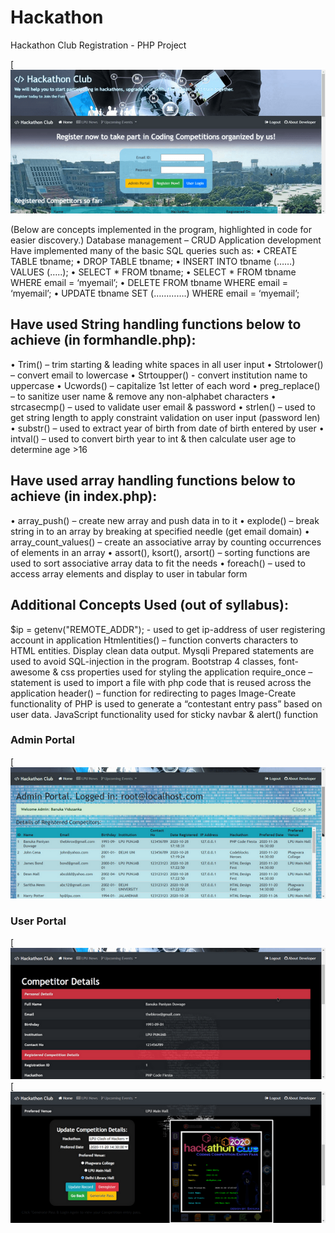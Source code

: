 # Hackathon
Hackathon Club Registration - PHP Project

[![N|Solid](./screenshots/sc1.png)

(Below are concepts implemented in the program, highlighted in code for easier discovery.)
Database management – CRUD Application development
Have implemented many of the basic SQL queries such as:
•	CREATE TABLE tbname;
•	DROP TABLE tbname;
•	INSERT INTO tbname (……) VALUES (…..);
•	SELECT * FROM tbname;
•	SELECT * FROM tbname WHERE email = ‘myemail’;
•	DELETE FROM tbname WHERE email = ‘myemail’;
•	UPDATE tbname SET (………….) WHERE email = ‘myemail’;

## Have used String handling functions below to achieve (in formhandle.php):
•	Trim() – trim starting & leading white spaces in all user input
•	Strtolower() – convert email to lowercase
•	Strtoupper() - convert institution name to uppercase
•	Ucwords() – capitalize 1st letter of each word
•	preg_replace() – to sanitize user name & remove any non-alphabet characters
•	strcasecmp() – used to validate user email & password
•	strlen() – used to get string length to apply constraint validation on user input (password len)
•	substr() – used to extract year of birth from date of birth entered by user
•	intval() – used to convert birth year to int & then calculate user age to determine age >16

## Have used array handling functions below to achieve (in index.php):
•	array_push() – create new array and push data in to it
•	explode() – break string in to an array by breaking at specified needle (get email domain)
•	array_count_values() – create an associative array by counting occurrences of elements in an array
•	assort(), ksort(), arsort() – sorting functions are used to sort associative array data to fit the needs
•	foreach() – used to access array elements and display to user in tabular form

## Additional Concepts Used (out of syllabus):
$ip = getenv("REMOTE_ADDR");  - used to get ip-address of user registering account in application
Htmlentities() – function converts characters to HTML entities. Display clean data output.
Mysqli Prepared statements are used to avoid SQL-injection in the program.
Bootstrap 4 classes, font-awesome & css properties used for styling the application
require_once – statement is used to import a file with php code that is reused across the application
header() – function for redirecting to pages
Image-Create functionality of PHP is used to generate a “contestant entry pass” based on user data.
JavaScript functionality used for sticky navbar & alert() function

### Admin Portal
[![N|Solid](./screenshots/sc2.png)

### User Portal
[![N|Solid](./screenshots/sc3.png)
[![N|Solid](./screenshots/sc4.png)
